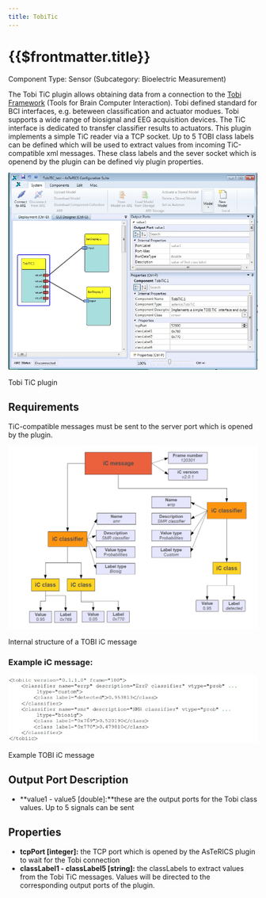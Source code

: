 ```yaml
---
title: TobiTic
---
```


# {{$frontmatter.title}}

Component Type: Sensor (Subcategory: Bioelectric Measurement)

The Tobi TiC plugin allows obtaining data from a connection to the [Tobi Framework][1] (Tools for Brain Computer Interaction). Tobi defined standard for BCI interfaces, e.g. beteween classification and actuator modues. Tobi supports a wide range of biosignal and EEG acquisition devices. The TiC interface is dedicated to transfer classifier results to actuators. This plugin implements a simple TiC reader via a TCP socket. Up to 5 TOBI class labels can be defined which will be used to extract values from incoming TiC-compatible xml messages. These class labels and the sever socket which is openend by the plugin can be defined viy plugin properties.

![Screenshot: Tobi TiC plugin](./img/tobi_tic.jpg "Screenshot: Tobi TiC plugin")

Tobi TiC plugin

## Requirements

TiC-compatible messages must be sent to the server port which is opened by the plugin.

![Screenshot: Internal strcuture of a TOBI iC message](./img/tobi_ic_message.jpg "Screenshot: Internal structure of a TOBI iC message")

Internal structure of a TOBI iC message

### Example iC message:

![example TOBI iC message](./img/tobi_example_ic.jpg "example TOBI iC message")

Example TOBI iC message

## Output Port Description

*   **value1 - value5 \[double\]:**these are the output ports for the Tobi class values. Up to 5 signals can be sent

## Properties

*   **tcpPort \[integer\]:** the TCP port which is opened by the AsTeRICS plugin to wait for the Tobi connection
*   **classLabel1 - classLabel5 \[string\]:** the classLabels to extract values from the Tobi TiC messages. Values will be directed to the corresponding output ports of the plugin.

[1]: http://www.tobi-project.org